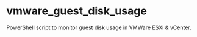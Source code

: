 # vmware_guest_disk_usage
PowerShell script to monitor guest disk usage in VMWare ESXi &amp; vCenter.
